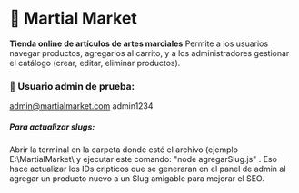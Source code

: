 # 🥋 Martial Market

**Tienda online de artículos de artes marciales** 
Permite a los usuarios navegar productos, agregarlos al carrito, y a los administradores gestionar el catálogo (crear, editar, eliminar productos).

### 🔐 Usuario admin de prueba:

admin@martialmarket.com
admin1234


##### Para actualizar slugs:

Abrir la terminal en la carpeta donde esté el archivo (ejemplo E:\MartialMarket\ y ejecutar este comando: "node agregarSlug.js" . Eso hace actualizar los IDs cripticos que se generaran en el panel de admin al agregar un producto nuevo a un Slug amigable para mejorar el SEO.
